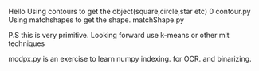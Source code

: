 Hello
Using contours to get the object(square,circle,star etc) 0 contour.py
Using matchshapes to get the shape. matchShape.py

P.S this is very primitive. 
Looking forward use k-means or other mlt techniques

modpx.py is an exercise to learn numpy indexing. for OCR. and binarizing. 

